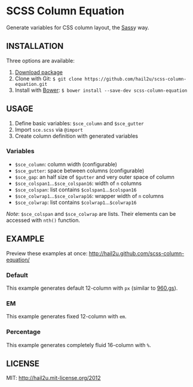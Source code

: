 SCSS Column Equation
====================

Generate variables for CSS column layout, the [Sass][1]y way.


INSTALLATION
------------

Three options are available:

  1. [Download package][2]
  2. Clone with Git: `$ git clone https://github.com/hail2u/scss-column-equation.git`
  3. Install with [Bower][3]: `$ bower install --save-dev scss-column-equation`


USAGE
-----

  1. Define basic variables: `$sce_column` and `$sce_gutter`
  2. Import `sce.scss` via `@import`
  3. Create column definition with generated variables


### Variables

  * `$sce_column`:                      column width (configurable)
  * `$sce_gutter`:                      space between columns (configurable)
  * `$sce_gap`:                         an half size of `$gutter` and very outer space of column
  * `$sce_colspan1`...`$sce_colspan16`: width of `n` columns
  * `$sce_colspan`:                     list contains `$colspan1`...`$colspan16`
  * `$sce_colwrap1`...`$sce_colwrap16`: wrapper width of `n` columns
  * `$sce_colwrap`:                     list contains `$colwrap1`...`$colwrap16`

*Note*: `$sce_colspan` and `$sce_colwrap` are lists. Their elements can be accessed with `nth()` function.


EXAMPLE
-------

Preview these examples at once: http://hail2u.github.com/scss-column-equation/


### Default

This example generates default 12-column with `px` (similar to [960.gs][4]).

### EM

This example generates fixed 12-column with `em`.

### Percentage

This example generates completely fluid 16-column with `%`.


LICENSE
-------

MIT: http://hail2u.mit-license.org/2012


[1]: http://sass-lang.com/
[2]: https://github.com/hail2u/scss-column-equation/archive/master.zip
[3]: http://bower.io/
[4]: http://960.gs
